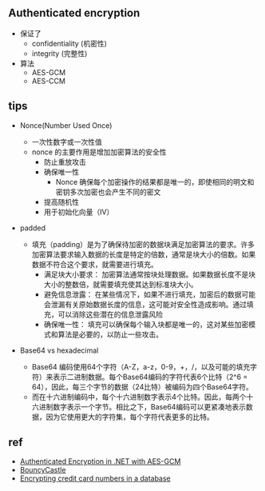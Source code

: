 
## Authenticated encryption
+ 保证了
    + confidentiality (机密性)
    + integrity (完整性)
+ 算法
    + AES-GCM
    + AES-CCM


## tips
+ Nonce(Number Used Once)
    + 一次性数字或一次性值
    + nonce 的主要作用是增加加密算法的安全性
        + 防止重放攻击
        + 确保唯一性
            +  Nonce 确保每个加密操作的结果都是唯一的，即使相同的明文和密钥多次加密也会产生不同的密文
        + 提高随机性
        + 用于初始化向量（IV）
+ padded
    + 填充（padding）是为了确保待加密的数据块满足加密算法的要求。许多加密算法要求输入数据的长度是特定的倍数，通常是块大小的倍数。如果数据不符合这个要求，就需要进行填充。
        + 满足块大小要求： 加密算法通常按块处理数据。如果数据长度不是块大小的整数倍，就需要填充使其达到标准块大小。
        + 避免信息泄露： 在某些情况下，如果不进行填充，加密后的数据可能会泄漏有关原始数据长度的信息，这可能对安全性造成影响。通过填充，可以消除这些潜在的信息泄露风险
        + 确保唯一性： 填充可以确保每个输入块都是唯一的，这对某些加密模式和算法是必要的，以防止一些攻击。

+ Base64 vs hexadecimal
    + Base64 编码使用64个字符（A-Z，a-z，0-9，+，/，以及可能的填充字符）来表示二进制数据。每个Base64编码的字符代表6个比特（2^6 = 64），因此，每三个字节的数据（24比特）被编码为四个Base64字符。
    + 而在十六进制编码中，每个十六进制数字表示4个比特。因此，每两个十六进制数字表示一个字节。相比之下，Base64编码可以更紧凑地表示数据，因为它使用更大的字符集，每个字符代表更多的比特。
## ref
+ [Authenticated Encryption in .NET with AES-GCM](https://www.scottbrady91.com/c-sharp/aes-gcm-dotnet)
+ [BouncyCastle](https://www.liaoxuefeng.com/wiki/1252599548343744/1305362418368545)
+ [Encrypting credit card numbers in a database](http://web.archive.org/web/20121017062956/http://www.di-mgt.com.au/cryptoCreditcard.html)